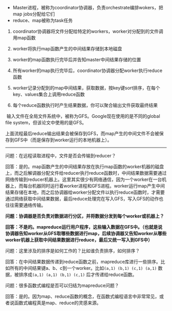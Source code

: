 - Master进程，被称为coordinator协调器，负责orchestrate编排wokers，把map jobs分配给它们
- reduce、map被称为task任务

1. coordinator协调器将文件分配给特定的workers，worker对分配到的文件调用map函数
    
2. worker将执行map函数产生的中间结果存储到本地磁盘
    
3. worker的map函数执行完毕后并告知master中间结果存储的位置
    
4. 所有worker的map执行完毕后，coordinator协调器分配worker执行reduce函数
    
5. worker记录分配到的map中间结果，获取数据，按key键sort排序，在每个key、values集合上调用reduce函数
    
6. 每个reduce函数执行时产生结果数据，你可以聚合输出文件获取最终结果
    

​ 输入文件在全局文件系统中，被称为GFS。Google现在使用的是不同的global file system，但该论文中使用的是GFS。

​ 上面流程最后reduce输出结果会被保存到GFS，而map产生的中间文件不会被保存到GFS中（而是保存到worker运行的本地机器上）。

---

问题：在远程读取进程中，文件是否会传输到reducer？

回答：是的。map函数产生的中间结果存放在执行map函数的worker机器的磁盘上，而之后解调器分配文件给reducer执行reduce函数时，中间结果数据需要通过网络传输到reducer机器上。这里其实很少有网络通信，因为一个worker在一台机器上，而每台机器同时运行着worker进程和GFS进程。worker运行map产生中间结果存储在本地，而之后协调器给worker分配文件以执行reduce函数时，才需要通过网络获取中间结果数据，最后reduce处理完在写入GFS，写入GFS的动作也往往需要通络传输。

**问题：协调器是否负责对数据进行分区，并将数据分发到每个worker或机器上？**

**回答：不是的。mapreduce运行用户程序，这些输入数据在GFS中。（也就是说协调器告知worker从GFS取哪些数据进行map，后续协调器又告知worker从哪些worker机器上获取中间结果数据进行reduce，最后又统一写入到GFS中）**

问题：这里涉及的排序是如何工作的？比如谁负责排序，如何排序？

回答：在中间结果数据传递到reduce函数之前，mapreduce库进行一些排序。比如所有的中间结果键a、b、c到一个worker。比如`(a,1) (b,1) (c,1) (a,1)` 数据，被排序成`(a,1) (a,1) (b,1) (c,1)` 后才传递给reduce函数。

问题：很多函数式编程是否可以归结为mapreduce问题？

回答：是的。因为map、reduce函数的概念，在函数式编程语言中非常常见，或者说函数式编程真是map、reduce的灵感来源。